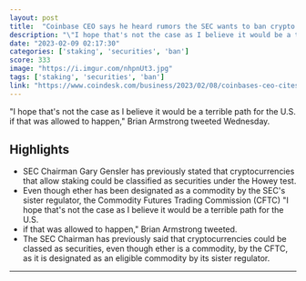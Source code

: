 ```yaml
---
layout: post
title:  "Coinbase CEO says he heard rumors the SEC wants to ban crypto staking"
description: "\"I hope that's not the case as I believe it would be a terrible path for the U.S. if that was allowed to happen,\" Brian Armstrong tweeted Wednesday."
date: "2023-02-09 02:17:30"
categories: ['staking', 'securities', 'ban']
score: 333
image: "https://i.imgur.com/nhpnUt3.jpg"
tags: ['staking', 'securities', 'ban']
link: "https://www.coindesk.com/business/2023/02/08/coinbases-ceo-cites-rumors-the-sec-may-ban-crypto-staking-for-retail-customers/"
---
```


\"I hope that's not the case as I believe it would be a terrible path for the U.S. if that was allowed to happen,\" Brian Armstrong tweeted Wednesday.

## Highlights

- SEC Chairman Gary Gensler has previously stated that cryptocurrencies that allow staking could be classified as securities under the Howey test.
- Even though ether has been designated as a commodity by the SEC's sister regulator, the Commodity Futures Trading Commission (CFTC) "I hope that's not the case as I believe it would be a terrible path for the U.S.
- if that was allowed to happen," Brian Armstrong tweeted.
- The SEC Chairman has previously said that cryptocurrencies could be classed as securities, even though ether is a commodity, by the CFTC, as it is designated as an eligible commodity by its sister regulator.

---
